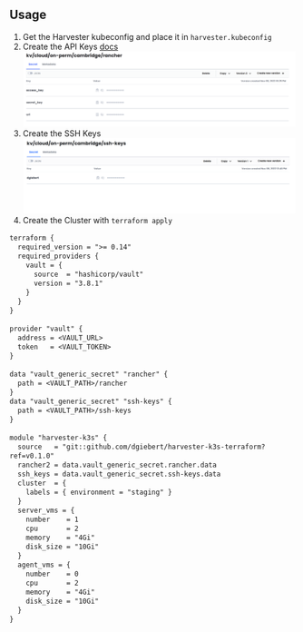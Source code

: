 ## Usage

1. Get the Harvester kubeconfig and place it in `harvester.kubeconfig`
2. Create the API Keys [docs](https://docs.ranchermanager.rancher.io/reference-guides/user-settings/api-keys)
   ![](/docs/rancher.png)
3. Create the SSH Keys
   ![](/docs/ssh-keys.png)
4. Create the Cluster with `terraform apply`

```hcl
terraform {
  required_version = ">= 0.14"
  required_providers {
    vault = {
      source  = "hashicorp/vault"
      version = "3.8.1"
    }
  }
}

provider "vault" {
  address = <VAULT_URL>
  token   = <VAULT_TOKEN>
}

data "vault_generic_secret" "rancher" {
  path = <VAULT_PATH>/rancher
}
data "vault_generic_secret" "ssh-keys" {
  path = <VAULT_PATH>/ssh-keys
}

module "harvester-k3s" {
  source   = "git::github.com/dgiebert/harvester-k3s-terraform?ref=v0.1.0"
  rancher2 = data.vault_generic_secret.rancher.data
  ssh_keys = data.vault_generic_secret.ssh-keys.data
  cluster  = {
    labels = { environment = "staging" }
  }
  server_vms = {
    number    = 1
    cpu       = 2
    memory    = "4Gi"
    disk_size = "10Gi"
  }
  agent_vms = {
    number    = 0
    cpu       = 2
    memory    = "4Gi"
    disk_size = "10Gi"
  }
}
```
